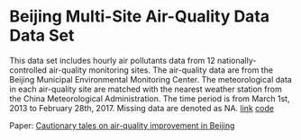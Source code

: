 # Beijing Multi-Site Air-Quality Data Data Set

This data set includes hourly air pollutants data from 12 nationally-controlled air-quality monitoring sites. The air-quality data are from the Beijing Municipal Environmental Monitoring Center. The meteorological data in each air-quality site are matched with the nearest weather station from the China Meteorological Administration. The time period is from March 1st, 2013 to February 28th, 2017. Missing data are denoted as NA. [link](https://archive.ics.uci.edu/dataset/501/beijing+multi+site+air+quality+data) [code](https://www.kaggle.com/code/alibulut1/predict-pollution-of-beijing-with-regression-model)

Paper: [Cautionary tales on air-quality improvement in Beijing](https://scholar.googleusercontent.com/scholar.bib?q=info:UE1w9FAzFvUJ:scholar.google.com/&output=citation&scisdr=ClHp0P-SELLOsMwBSFM:AFWwaeYAAAAAZ3UHUFNYF1D6-JtTW_dEW5rNBOE&scisig=AFWwaeYAAAAAZ3UHUDQJKCrXlklNEypg6CtGWpA&scisf=4&ct=citation&cd=-1&hl=zh-CN)